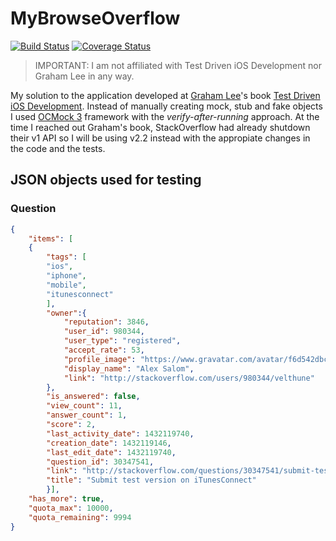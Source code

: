 # MyBrowseOverflow

[![Build Status](https://travis-ci.org/asalom/MyBrowseOverflow.svg)](https://travis-ci.org/asalom/MyBrowseOverflow)
[![Coverage Status](https://coveralls.io/repos/asalom/MyBrowseOverflow/badge.svg)](https://coveralls.io/r/asalom/MyBrowseOverflow)

> IMPORTANT: I am not affiliated with Test Driven iOS Development nor Graham Lee in any way.

My solution to the application developed at [Graham Lee](https://github.com/iamleeg)'s book [Test Driven iOS Development](http://www.amazon.com/Test-Driven-iOS-Development-Developers-Library/dp/0321774183).
Instead of manually creating mock, stub and fake objects I used [OCMock 3](http://ocmock.org/) framework with the *verify-after-running* approach.
At the time I reached out Graham's book, StackOverflow had already shutdown their v1 API so I will be using v2.2 instead with the appropiate changes in the code and the tests.

## JSON objects used for testing
### Question
```json
{
    "items": [
    {
        "tags": [
        "ios",
        "iphone",
        "mobile",
        "itunesconnect"
        ],
        "owner":{
            "reputation": 3846,
            "user_id": 980344,
            "user_type": "registered",
            "accept_rate": 53,
            "profile_image": "https://www.gravatar.com/avatar/f6d542dbc5488619e1498aa6b11e1209",
            "display_name": "Alex Salom",
            "link": "http://stackoverflow.com/users/980344/velthune"
        },
        "is_answered": false,
        "view_count": 11,
        "answer_count": 1,
        "score": 2,
        "last_activity_date": 1432119740,
        "creation_date": 1432119146,
        "last_edit_date": 1432119740,
        "question_id": 30347541,
        "link": "http://stackoverflow.com/questions/30347541/submit-test-version-on-itunesconnect",
        "title": "Submit test version on iTunesConnect"
        }],
    "has_more": true,
    "quota_max": 10000,
    "quota_remaining": 9994
}
```